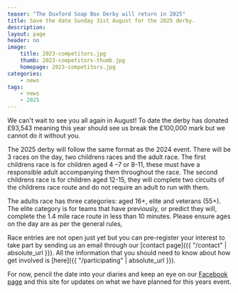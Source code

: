 ```yaml
---
teaser: "The Duxford Soap Box Derby will return in 2025"
title: Save the date Sunday 31st August for the 2025 derby.
description:
layout: page
header: no
image: 
    title: 2023-competitors.jpg
    thumb: 2023-competitors-thumb.jpg
    homepage: 2023-competitors.jpg
categories:
    - news
tags:
    - news
    - 2025
---
```


We can't wait to see you all again in August! To date the derby has donated £93,543 meaning this year should see us break the £100,000 mark but we cannot do it without you.

The 2025 derby will follow the same format as the 2024 event. There will be 3 races on the day, two childrens races and the adult race. The first childrens race is for children aged 4 –7 or 8-11, these must have a responsible adult accompanying them throughout the race. The second childrens race is for children aged 12-15, they will complete two circuits of the childrens race route and do not require an adult to run with them.

The adults race has three categories: aged 16+, elite and veterans (55+). The elite category is for teams that have previously, or predict they will, complete the 1.4 mile race route in less than 10 minutes. Please ensure ages on the day are as per the general rules,

Race entries are not open just yet but you can pre-register your interest to take part by sending us an email through our [contact page]({{ "/contact" | absolute_url }}). All the information that you should need to know about how get involved is [here]({{ "/participating" | absolute_url }}).

For now, pencil the date into your diaries and keep an eye on our [Facebook page](https://www.facebook.com/DuxfordSoapBoxDerby) and this site for updates on what we have planned for this years event.
